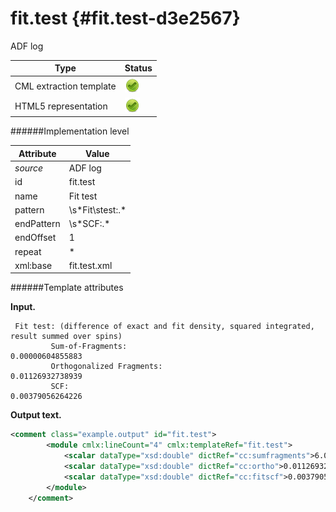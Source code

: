 # fit.test {#fit.test-d3e2567}

ADF log

| Type                                                                                                                                                                                                  | Status                                                                                                                                                                                                |
|----|----|
| CML extraction template                                                                                                                                                                               | ![](/imgs/Total.png)                                                                                                                                                                                  |
| HTML5 representation                                                                                                                                                                                  | ![](/imgs/Total.png)                                                                                                                                                                                  |

######Implementation level

| Attribute                                                                                                                                                                                             | Value                                                                                                                                                                                                 |
|----|----|
| *source*                                                                                                                                                                                              | ADF log                                                                                                                                                                                               |
| id                                                                                                                                                                                                    | fit.test                                                                                                                                                                                              |
| name                                                                                                                                                                                                  | Fit test                                                                                                                                                                                              |
| pattern                                                                                                                                                                                               | \\s\*Fit\\stest:.\*                                                                                                                                                                                   |
| endPattern                                                                                                                                                                                            | \\s\*SCF:.\*                                                                                                                                                                                          |
| endOffset                                                                                                                                                                                             | 1                                                                                                                                                                                                     |
| repeat                                                                                                                                                                                                | \*                                                                                                                                                                                                    |
| xml:base                                                                                                                                                                                              | fit.test.xml                                                                                                                                                                                          |

######Template attributes

**Input.**

     Fit test: (difference of exact and fit density, squared integrated, result summed over spins)
             Sum-of-Fragments:                             0.00000604855883
             Orthogonalized Fragments:                     0.01126932738939
             SCF:                                          0.00379056264226 
        

**Output text.**

```xml
<comment class="example.output" id="fit.test"> 
        <module cmlx:lineCount="4" cmlx:templateRef="fit.test">
            <scalar dataType="xsd:double" dictRef="cc:sumfragments">6.04855883E-6</scalar>
            <scalar dataType="xsd:double" dictRef="cc:ortho">0.01126932738939</scalar>
            <scalar dataType="xsd:double" dictRef="cc:fitscf">0.00379056264226</scalar>
        </module>
    </comment>
```
